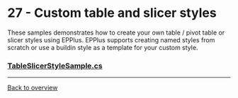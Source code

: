﻿# 27 - Custom table and slicer styles
These samples demonstrates how to create your own table / pivot table or slicer styles using EPPlus.
EPPlus supports creating named styles from scratch or use a buildin style as a template for your custom style.

### [TableSlicerStyleSample.cs](TableSlicerStyleSample.cs)

---
[Back to overview](/Readme.md)